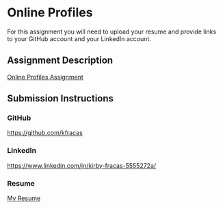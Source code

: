 # Online ProfilesFor this assignment you will need to upload your resume and provide links to your GitHub account and your LinkedIn account.## Assignment Description[Online Profiles Assignment](https://education.launchcode.org/liftoff/modules/assignments/online-profiles)## Submission Instructions ### GitHubhttps://github.com/kfracas ### LinkedInhttps://www.linkedin.com/in/kirby-fracas-5555272a/### Resume[My Resume](KirbyFracas_LC_Resume.pdf)